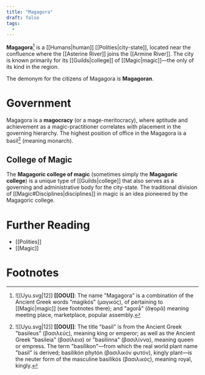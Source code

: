 ```yaml
---
title: "Magagora"
draft: false
tags:
  - 
---
```


**Magagora**[^mago] is a [[Humans|human]] [[Polities|city-state]], located near the confluence where the [[Asterine River]] joins the [[Armine River]]. The city is known primarily for its  [[Guilds|college]] of [[Magic|magic]]—the only of its kind in the region.

The demonym for the citizens of Magagora is **Magagoran**.

# Government
Magagora is a **magocracy** (or a mage-meritocracy), where aptitude and achievement as a magic-practitioner correlates with placement in the governing hierarchy. The highest position of office in the Magagora is a basil[^basl] (meaning monarch). 

## College of Magic
The **Magagoric college of magic** (sometimes simply the **Magagoric college**) is a unique type of [[Guilds|college]] that also serves as a governing and administrative body for the city-state.  The traditional division of [[Magic#Disciplines|disciplines]] in magic is an idea pioneered by the Magagoric college.

# Further Reading
- [[Polities]]
- [[Magic]]

# Footnotes
[^mago]:![[Uyu.svg|12]] **[[OOU]]**:  The name "Magagora" is a combination of the Ancient Greek words "magikós" (μαγικός), of pertaining to [[Magic|magic]] (see footnotes there); and "agorā́" (ᾰ̓γορᾱ́) meaning meeting place, marketplace, popular assembly.

[^basl]:![[Uyu.svg|12]] **[[OOU]]**:  The title "basil" is from the Ancient Greek "basileus" (βασιλεύς), meaning king or emperor; as well as the Ancient Greek "basileia" (βασίλεια) or "basilinna" (βασιλίννα), meaning queen or empress. The term "basilikon"—from which the real world plant name "basil" is derived; basilikón phytón (βασιλικόν φυτόν), kingly plant—is the neuter form of the masculine basilikós (βασιλικός), meaning royal, kingly.